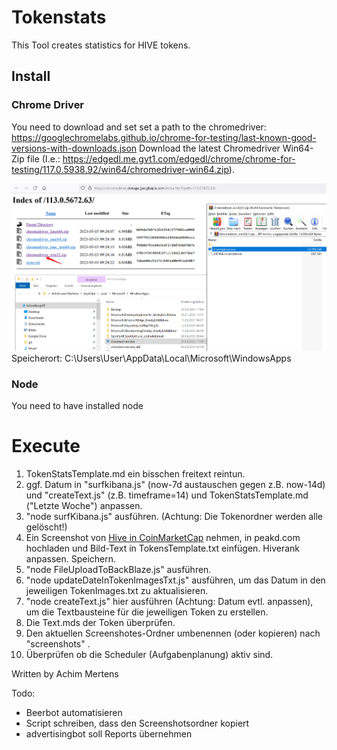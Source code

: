# Tokenstats

This Tool creates statistics for HIVE tokens.

## Install
### Chrome Driver
You need to download and set set a path to the chromedriver:
https://googlechromelabs.github.io/chrome-for-testing/last-known-good-versions-with-downloads.json
Download the latest Chromedriver Win64-Zip file (I.e.: https://edgedl.me.gvt1.com/edgedl/chrome/chrome-for-testing/117.0.5938.92/win64/chromedriver-win64.zip).

![](./chromdriver.png)
Speicherort: C:\Users\User\AppData\Local\Microsoft\WindowsApps

### Node
You need to have installed node

# Execute

01. TokenStatsTemplate.md ein bisschen freitext reintun.
2.  ggf. Datum in "surfkibana.js" (now-7d austauschen gegen z.B. now-14d) und "createText.js" (z.B. timeframe=14) und TokenStatsTemplate.md ("Letzte Woche") anpassen.
3.  "node surfKibana.js" ausführen. (Achtung: Die Tokenordner werden alle gelöscht!)
4.  Ein Screenshot von [Hive in CoinMarketCap](https://coinmarketcap.com/currencies/hive-blockchain/) nehmen, in peakd.com hochladen und Bild-Text in TokensTemplate.txt einfügen. Hiverank anpassen. Speichern.
5.   "node FileUploadToBackBlaze.js" ausführen.
6.   "node updateDateInTokenImagesTxt.js" ausführen, um das Datum in den jeweiligen TokenImages.txt zu aktualisieren.
7.   "node createText.js" hier ausführen (Achtung: Datum evtl. anpassen), um die Textbausteine für die jeweiligen Token zu erstellen.
8.   Die Text.mds der Token überprüfen.
9.   Den aktuellen Screenshotes-Ordner umbenennen (oder kopieren) nach "screenshots" .
10.  Überprüfen ob die Scheduler (Aufgabenplanung) aktiv sind.  


Written by Achim Mertens

Todo:
- Beerbot automatisieren
- Script schreiben, dass den Screenshotsordner kopiert
- advertisingbot soll Reports übernehmen